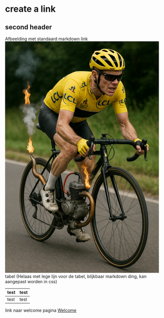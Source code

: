 # create a link
## second header
Afbeelding met standaard markdown link  
![mechanical doping|305x458](../mechanical_doping.png)  
tabel (Helaas met lege lijn voor de tabel, blijkbaar markdown ding, kan aangepast worden in css)

| test | test |
| ---- | ---- |
| test | test |

link naar welcome pagina
[Welcome](Welcome.md)





